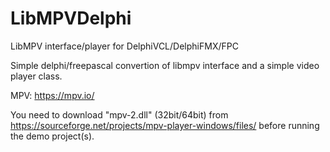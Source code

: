 # LibMPVDelphi
LibMPV interface/player for DelphiVCL/DelphiFMX/FPC

Simple delphi/freepascal convertion of libmpv interface and a simple video player class.

MPV: https://mpv.io/

You need to download "mpv-2.dll" (32bit/64bit) from
  https://sourceforge.net/projects/mpv-player-windows/files/
before running the demo project(s).  
 
